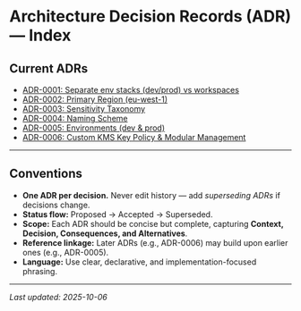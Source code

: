 ﻿# Architecture Decision Records (ADR) — Index

## Current ADRs

- [ADR-0001: Separate env stacks (dev/prod) vs workspaces](0001-env-stacks-vs-workspaces.md)  
- [ADR-0002: Primary Region (eu-west-1)](0002-primary-region.md)  
- [ADR-0003: Sensitivity Taxonomy](0003-sensitivity-taxonomy.md)  
- [ADR-0004: Naming Scheme](0004-naming-scheme.md)  
- [ADR-0005: Environments (dev & prod)](0005-environments.md)  
- [ADR-0006: Custom KMS Key Policy & Modular Management](0006-kms-key-management.md)  

---

## Conventions

- **One ADR per decision.** Never edit history — add *superseding ADRs* if decisions change.  
- **Status flow:** Proposed → Accepted → Superseded.  
- **Scope:** Each ADR should be concise but complete, capturing **Context, Decision, Consequences, and Alternatives**.  
- **Reference linkage:** Later ADRs (e.g., ADR-0006) may build upon earlier ones (e.g., ADR-0005).  
- **Language:** Use clear, declarative, and implementation-focused phrasing.  

---

_Last updated: 2025-10-06_
